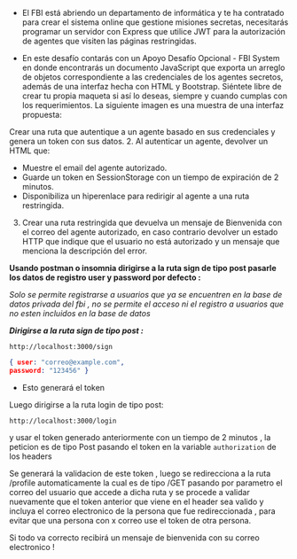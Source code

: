 - El FBI está abriendo un departamento de informática y te ha contratado para crear el sistema online que gestione
misiones secretas, necesitarás programar un servidor con Express que utilice JWT para la autorización de agentes
que visiten las páginas restringidas.

- En este desafío contarás con un Apoyo Desafío Opcional - FBI System en donde encontrarás un documento JavaScript
que exporta un arreglo de objetos correspondiente a las credenciales de los agentes secretos, además de una
interfaz hecha con HTML y Bootstrap. Siéntete libre de crear tu propia maqueta si así lo deseas, siempre y cuando
cumplas con los requerimientos.
La siguiente imagen es una muestra de una interfaz propuesta:


Crear una ruta que autentique a un agente basado en sus credenciales y genera un token con sus datos.
2. Al autenticar un agente, devolver un HTML que:
 - Muestre el email del agente autorizado.
 - Guarde un token en SessionStorage con un tiempo de expiración de 2 minutos.
- Disponibiliza un hiperenlace para redirigir al agente a una ruta restringida.
3. Crear una ruta restringida que devuelva un mensaje de Bienvenida con el correo del agente autorizado, en caso contrario devolver un estado HTTP que indique que el usuario no está autorizado y un mensaje que
menciona la descripción del error.


<!-- PARA JUAN -->

**Usando postman o insomnia  dirigirse a la ruta sign de tipo post
pasarle los datos de registro user y password por defecto :**

*Solo se permite registrarse a usuarios que ya se encuentren en la base de datos privada del fbi , no se permite el acceso ni el registro a usuarios que no esten incluidos en la base de datos*


***Dirigirse a la ruta sign de tipo post :***

`http://localhost:3000/sign`

```json
{ user: "correo@example.com", 
password: "123456" }
```

- Esto generará el token 

Luego dirigirse a la ruta login de tipo post: 

`http://localhost:3000/login`

y usar el token generado anteriormente con un tiempo de 2 minutos , la peticion es de tipo Post
pasando el token  en la variable `authorization` de los headers

Se generará la validacion de este token , luego se redirecciona a la ruta /profile automaticamente la cual es de tipo /GET pasando por parametro el correo del usuario que accede a dicha ruta y se procede a validar nuevamente que el token anterior que viene en el header sea valido y incluya el correo electronico de la persona que fue redireccionada , para evitar que una persona con x correo use el token de otra persona.

Si todo va correcto recibirá un mensaje de bienvenida con su correo electronico ! 
